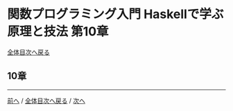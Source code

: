# 関数プログラミング入門 Haskellで学ぶ原理と技法 第10章
[全体目次へ戻る](../index.md)

## 10章

***

[前へ](c9.md) /
[全体目次へ戻る](../index.md) /
[次へ](c11.md)
